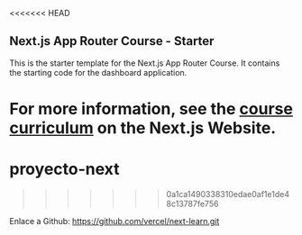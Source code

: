 <<<<<<< HEAD
## Next.js App Router Course - Starter

This is the starter template for the Next.js App Router Course. It contains the starting code for the dashboard application.

For more information, see the [course curriculum](https://nextjs.org/learn) on the Next.js Website.
=======
# proyecto-next
>>>>>>> 0a1ca1490338310edae0af1e1de48c13787fe756


Enlace a Github:  https://github.com/vercel/next-learn.git